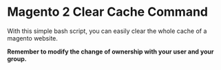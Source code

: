 # Magento 2 Clear Cache Command

With this simple bash script, you can easily clear the whole cache of a magento website.

**Remember to  modify the change of ownership with your user and your group.**
